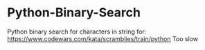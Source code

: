 # Python-Binary-Search
Python binary search for characters in string for:
https://www.codewars.com/kata/scramblies/train/python
Too slow
